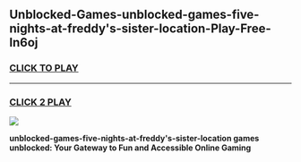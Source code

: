 
## Unblocked-Games-unblocked-games-five-nights-at-freddy's-sister-location-Play-Free-ln6oj
<h3>
<a href="https://premium76.site?title=unblocked-games-five-nights-at-freddy's-sister-location&ref=10A">CLICK TO PLAY</a></h3>
<hr>

<h3>
<a href="https://premium76.site?title=unblocked-games-five-nights-at-freddy's-sister-location&ref=10A">CLICK 2 PLAY</a>
  
</h3>

<a href="https://premium76.site?title=unblocked-games-five-nights-at-freddy's-sister-location&ref=10A"><img src="https://clearcache.store/games.png"></a>


**unblocked-games-five-nights-at-freddy's-sister-location games unblocked: Your Gateway to Fun and Accessible Online Gaming**
